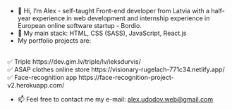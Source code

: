 - 👋 Hi, I’m Alex - self-taught Front-end developer from Latvia with a half-year experience in web development and internship experience in European online software startup - Bordio.
- 👀 My main stack: HTML, CSS (SASS), JavaScript, React.js
- My portfolio projects are:
<br>
✅ Triple https://dev.gim.lv/triple/lv/ieksdurvis/ <br>
✅ ASAP clothes online store https://visionary-rugelach-771c34.netlify.app/ <br>
✅ Face-recognition app https://face-recognition-project-v2.herokuapp.com/

- 📫 Feel free to contact me
my e-mail: alex.udodov.web@gmail.com

<!---
AlexWebDev01/AlexWebDev01 is a ✨ special ✨ repository because its `README.md` (this file) appears on your GitHub profile.
You can click the Preview link to take a look at your changes.
--->

